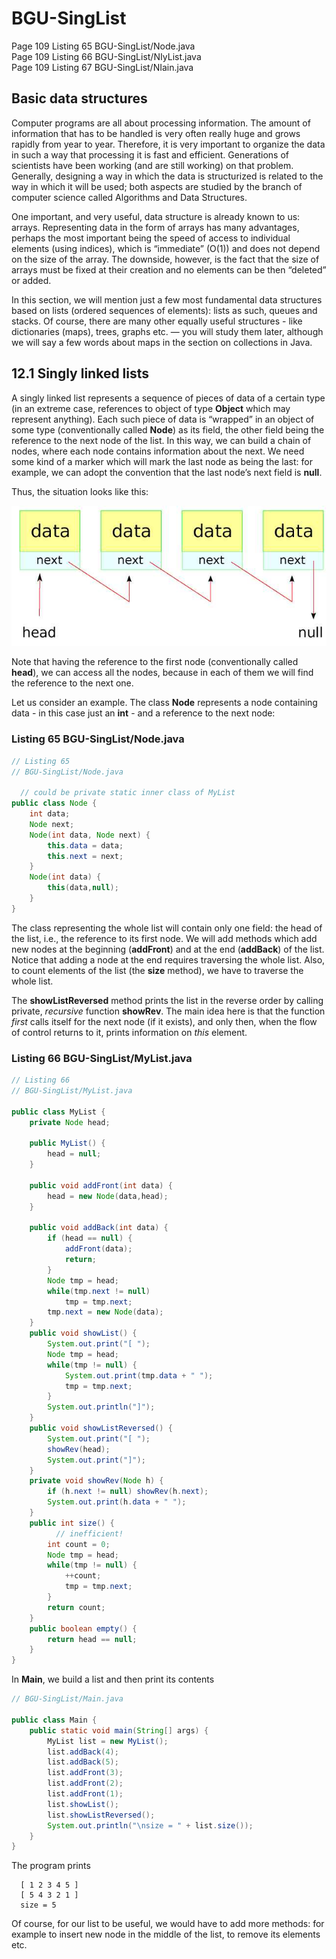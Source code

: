 # BGU-SingList

Page 109 Listing 65 BGU-SingList/Node.java  
Page 109 Listing 66 BGU-SingList/NIyList.java  
Page 109 Listing 67 BGU-SingList/NIain.java  

## Basic data structures  

Computer programs are all about processing information. The amount of information that has to be handled is very often really huge and grows rapidly from year to year. Therefore, it is very important to organize the data in such a way that processing it is fast and efficient. Generations of scientists have been working (and are still working) on that problem. Generally, designing a way in which the data is structurized is related to the way in which it will be used; both aspects are studied by the branch of computer science called Algorithms and Data Structures.  
  
  One important, and very useful, data structure is already known to us: arrays. Representing data in the form of arrays has many advantages, perhaps the most important being the speed of access to individual elements (using indices), which is “immediate” (O(1)) and does not depend on the size of the array. The downside, however, is the fact that the size of arrays must be fixed at their creation and no elements can be then “deleted” or added.  
  
  In this section, we will mention just a few most fundamental data structures based on lists (ordered sequences of elements): lists as such, queues and stacks. Of course, there are many other equally useful structures - like dictionaries (maps), trees, graphs etc. — you will study them later, although we will say a few words about maps in the section on collections in Java.  
  
## 12.1 Singly linked lists  
  
A singly linked list represents a sequence of pieces of data of a certain type (in an extreme case, references to object of type **Object** which may represent anything). Each such piece of data is “wrapped” in an object of some type (conventionally called **Node**) as its field, the other field being the reference to the next node of the list. In this way, we can build a chain of nodes, where each node contains information about the next. We need some kind of a marker which will mark the last node as being the last: for example, we can adopt the convention that the last node’s next field is **null**.

Thus, the situation looks like this:  
  
![Node](https://raw.githubusercontent.com/Java-PJATK/65.66.67.BGU-SingList/main/Node-data-next-head-null.png "Node")  
  
Note that having the reference to the first node (conventionally called **head**), we can access all the nodes, because in each of them we will find the reference to the next one. 
  
Let us consider an example. The class **Node** represents a node containing data - in this case just an **int** - and a reference to the next node:
  
### **Listing 65 BGU-SingList/Node.java**
```java
// Listing 65
// BGU-SingList/Node.java
 
  // could be private static inner class of MyList
public class Node {
    int data;
    Node next;
    Node(int data, Node next) {
        this.data = data;
        this.next = next;
    }
    Node(int data) {
        this(data,null);
    }
}
```

The class representing the whole list will contain only one field: the head of the list, i.e., the reference to its first node. We will add methods which add new nodes at the beginning (**addFront**) and at the end (**addBack**) of the list. Notice that adding a node at the end requires traversing the whole list. Also, to count elements of the list (the **size** method), we have to traverse the whole list.  
  
The **showListReversed** method prints the list in the reverse order by calling private, _recursive_ function **showRev**. The main idea here is that the function _first_ calls itself for the next node (if it exists), and only then, when the flow of control returns to it, prints information on _this_ element.  

### **Listing 66 BGU-SingList/MyList.java**  
```java
// Listing 66 
// BGU-SingList/MyList.java
 
public class MyList {
    private Node head;

    public MyList() {
        head = null;
    }

    public void addFront(int data) {
        head = new Node(data,head);
    }

    public void addBack(int data) {
        if (head == null) {
            addFront(data);
            return;
        }
        Node tmp = head;
        while(tmp.next != null)
            tmp = tmp.next;
        tmp.next = new Node(data);
    }
    public void showList() {
        System.out.print("[ ");
        Node tmp = head;
        while(tmp != null) {
            System.out.print(tmp.data + " ");
            tmp = tmp.next;
        }
        System.out.println("]");
    }
    public void showListReversed() {
        System.out.print("[ ");
        showRev(head);
        System.out.print("]");
    }
    private void showRev(Node h) {
        if (h.next != null) showRev(h.next);
        System.out.print(h.data + " ");
    }
    public int size() {
          // inefficient!
        int count = 0;
        Node tmp = head;
        while(tmp != null) {
            ++count;
            tmp = tmp.next;
        }
        return count;
    }
    public boolean empty() {
        return head == null;
    }
}
```
  
In **Main**, we build a list and then print its contents  

```java
// BGU-SingList/Main.java
 
public class Main {
    public static void main(String[] args) {
        MyList list = new MyList();
        list.addBack(4);
        list.addBack(5);
        list.addFront(3);
        list.addFront(2);
        list.addFront(1);
        list.showList();
        list.showListReversed();
        System.out.println("\nsize = " + list.size());
    }
}
```
 
The program prints

```
  [ 1 2 3 4 5 ]
  [ 5 4 3 2 1 ]
  size = 5
```

Of course, for our list to be useful, we would have to add more methods: for example to insert new node in the middle of the list, to remove its elements etc.
